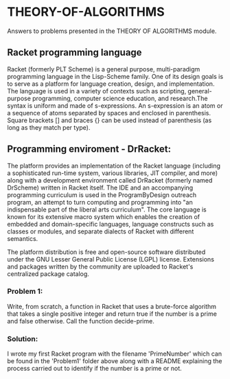 # THEORY-OF-ALGORITHMS
Answers to problems presented in the THEORY OF ALGORITHMS module.

## Racket programming language
Racket (formerly PLT Scheme) is a general purpose, multi-paradigm programming language in the Lisp-Scheme family. One of its design goals is to serve as a platform for language creation, design, and implementation. The language is used in a variety of contexts such as scripting, general-purpose programming, computer science education, and research.The syntax is uniform and made of s-expressions. An s-expression is an atom or a sequence of atoms separated by spaces and enclosed in parenthesis. Square brackets [] and braces {} can be used instead of parenthesis (as long as they match per type).

## Programming enviroment - DrRacket:
The platform provides an implementation of the Racket language (including a sophisticated run-time system, various libraries, JIT compiler, and more) along with a development environment called DrRacket (formerly named DrScheme) written in Racket itself. The IDE and an accompanying programming curriculum is used in the ProgramByDesign outreach program, an attempt to turn computing and programming into "an indispensable part of the liberal arts curriculum". The core language is known for its extensive macro system which enables the creation of embedded and domain-specific languages, language constructs such as classes or modules, and separate dialects of Racket with different semantics.

The platform distribution is free and open-source software distributed under the GNU Lesser General Public License (LGPL) license. Extensions and packages written by the community are uploaded to Racket's centralized package catalog.

### Problem 1:
Write, from scratch, a function in Racket that uses a brute-force algorithm that takes
a single positive integer and return true if the number is a prime and false otherwise.
Call the function decide-prime.

### Solution:
I wrote my first Racket program with the filename 'PrimeNumber' which can be found in the 'Problem1' folder above along with a README explaining the process carried out to identify if the number is a prime or not.

